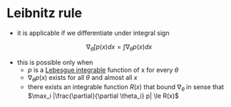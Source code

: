 # Leibnitz rule
* it is applicable if we differentiate under integral sign

$$
\nabla_\theta \int p(x)dx = \int \nabla_{\theta} p(x)dx
$$

* this is possible only when 
  * $p$ is a [Lebesgue integrable](lebesgue_integral.md) function of x for every $\theta$
  * $\nabla_{\theta} p(x)$ exists for all $\theta$ and almost all $x$
  * there exists an integrable function $R(x)$ that bound $\nabla_{\theta}$ in sense that $\max_i |\frac{\partial}{\partial \theta_i} p| \le R(x)$